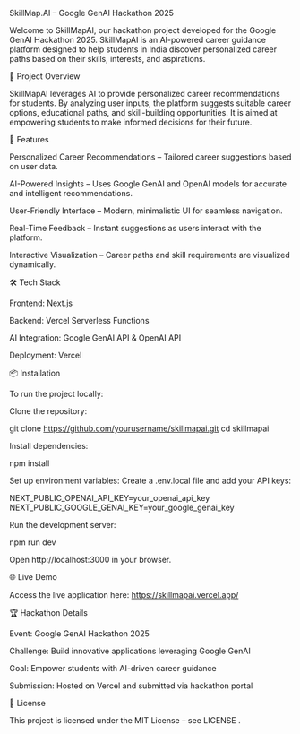SkillMap.AI – Google GenAI Hackathon 2025

Welcome to SkillMapAI, our hackathon project developed for the Google GenAI Hackathon 2025. SkillMapAI is an AI-powered career guidance platform designed to help students in India discover personalized career paths based on their skills, interests, and aspirations.

🚀 Project Overview

SkillMapAI leverages AI to provide personalized career recommendations for students. By analyzing user inputs, the platform suggests suitable career options, educational paths, and skill-building opportunities. It is aimed at empowering students to make informed decisions for their future.

🧠 Features

Personalized Career Recommendations – Tailored career suggestions based on user data.

AI-Powered Insights – Uses Google GenAI and OpenAI models for accurate and intelligent recommendations.

User-Friendly Interface – Modern, minimalistic UI for seamless navigation.

Real-Time Feedback – Instant suggestions as users interact with the platform.

Interactive Visualization – Career paths and skill requirements are visualized dynamically.

🛠️ Tech Stack

Frontend: Next.js

Backend: Vercel Serverless Functions

AI Integration: Google GenAI API & OpenAI API

Deployment: Vercel

📦 Installation

To run the project locally:

Clone the repository:

git clone https://github.com/yourusername/skillmapai.git
cd skillmapai


Install dependencies:

npm install


Set up environment variables:
Create a .env.local file and add your API keys:

NEXT_PUBLIC_OPENAI_API_KEY=your_openai_api_key
NEXT_PUBLIC_GOOGLE_GENAI_KEY=your_google_genai_key


Run the development server:

npm run dev


Open http://localhost:3000
 in your browser.

🌐 Live Demo

Access the live application here: https://skillmapai.vercel.app/

🏆 Hackathon Details

Event: Google GenAI Hackathon 2025

Challenge: Build innovative applications leveraging Google GenAI

Goal: Empower students with AI-driven career guidance

Submission: Hosted on Vercel and submitted via hackathon portal



📄 License

This project is licensed under the MIT License – see LICENSE
.
